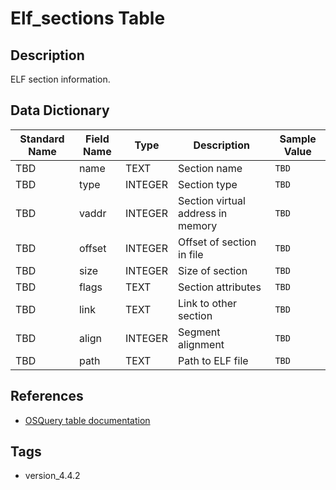 # Elf_sections Table

## Description
ELF section information.

## Data Dictionary
|Standard Name|Field Name|Type|Description|Sample Value|
|---|---|---|---|---|
|TBD|name|TEXT|Section name|`TBD`|
|TBD|type|INTEGER|Section type|`TBD`|
|TBD|vaddr|INTEGER|Section virtual address in memory|`TBD`|
|TBD|offset|INTEGER|Offset of section in file|`TBD`|
|TBD|size|INTEGER|Size of section|`TBD`|
|TBD|flags|TEXT|Section attributes|`TBD`|
|TBD|link|TEXT|Link to other section|`TBD`|
|TBD|align|INTEGER|Segment alignment|`TBD`|
|TBD|path|TEXT|Path to ELF file|`TBD`|

## References
* [OSQuery table documentation](https://osquery.io/schema/current#elf_sections)

## Tags
* version_4.4.2